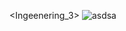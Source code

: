 <Ingeenering_3>
![asdsa](https://github.com/user-attachments/assets/52e85712-a551-4093-8f00-f4f57d8d2182)

